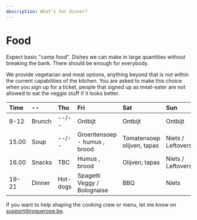 ```yaml
---
description: What's for dinner?
---
```


# Food

Expect basic "camp food". Dishes we can make in large quantities without breaking the bank. There should be enough for everybody.

We provide vegetarian and meat options, anything beyond that is not within the current capabilities of the kitchen. You are asked to make this choice when you sign up for a ticket, people that signed up as meat-eater are not allowed to eat the veggie stuff if it looks better.

| Time | -- | Thu | Fri | Sat | Sun |
| :--- | :--- | :--- | :--- | :--- | :--- |
| 9-12 | Brunch | --/-- | Ontbijt | Ontbijt | Ontbijt |
| 15.00| Soup | --/--  | Groentensoep - humus , brood | Tomatensoep olijven, tapas | Niets / Leftovers |
| 16.00| Snacks | TBC  | Humus , brood | Olijven, tapas | Niets / Leftovers |
| 19-21| Dinner | Hot-dogs | Spagetti Veggy / Bolognaise | BBQ | Niets |

If you want to help shaping the cooking crew or menu, let me know on support@roguerope.be.

